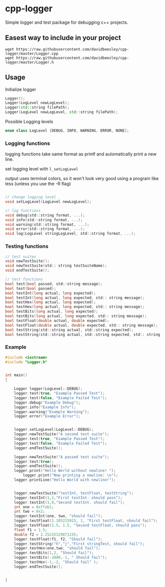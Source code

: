 # cpp-logger
Simple logger and test package for debugging c++ projects.

## Easest way to include in your project
```
wget https://raw.githubusercontent.com/davidbeesley/cpp-logger/master/Logger.cpp
wget https://raw.githubusercontent.com/davidbeesley/cpp-logger/master/Logger.h
```
## Usage
Initialize logger

```cpp
Logger();
Logger(LogLevel newLogLevel);
Logger(std::string filePath);
Logger(LogLevel newLogLevel, std::string filePath);
```

Possible Logging levels
```cpp
enum class LogLevel {DEBUG, INFO, WARNING, ERROR, NONE};
```


### Logging functions
logging functions take same format as printf and automatically print a new line.

set logging level with `l_setLogLevel`

output uses terminal colors, so it won't look very good using a program like less (unless you use the -R flag)
```c

// change logging level
void setLogLevel(LogLevel newLogLevel);

// log functions
void debug(std::string format, ...);
void info(std::string format, ...);
void warning(std::string format, ...);
void error(std::string format, ...);
void log(LogLevel stringLogLevel, std::string format, ...);
```

### Testing functions
```c
// test suites
void newTestSuite();
void newTestSuite(std:: string testSuiteName);
void endTestSuite();

// test functions
bool test(bool passed, std::string message);
bool test(bool passed);
bool testInt(long actual, long expected);
bool testInt(long actual, long expected, std:: string message);
bool testHex(long actual, long expected);
bool testHex(long actual, long expected, std:: string message);
bool testBits(long actual, long expected);
bool testBits(long actual, long expected, std:: string message);
bool testFloat(double actual, double expected);
bool testFloat(double actual, double expected, std:: string message);
bool testString(std::string actual, std::string expected);
bool testString(std::string actual, std::string expected, std:: string message);
```

### Example
```cpp
#include <iostream>
#include "Logger.h"


int main()
{

	Logger logger(LogLevel::DEBUG);
	logger.test(true, "Example Passed Test");
	logger.test(false, "Example Failed Test");
	logger.debug("Example Debug");
	logger.info("Example Info");
	logger.warning("Example Warning");
	logger.error("Example Error");


	logger.setLogLevel(LogLevel::DEBUG);
	logger.newTestSuite("A second test suite");
	logger.test(true, "Example Passed Test");
	logger.test(false, "Example Failed Test");
	logger.endTestSuite();

	logger.newTestSuite("A passed test suite");
	logger.test(true);
	logger.endTestSuite();
	logger.print("Hello World without newline! ");
    	logger.print("Now printing a newline: \n");
	logger.printLine("Hello World with newline!");


	logger.newTestSuite("testInt, testFloat, testString");
	logger.testInt(1,1,"First testInt. should pass");
	logger.testInt(1,0,"Second testInt. should fail");
	int one = 0xffab1;
	int two = 0x2;
	logger.testInt(one, two, "should fail");
	logger.testFloat(1.105215915, 1, "First testFloat, should fail");
	logger.testFloat(1.5, 1.5, "Second testFloat, should pass");
	float f1 = 1.5;
	double f2 = 2.25215129871235;
	logger.testFloat(f1, f2, "Should fail");
	logger.testString("h","j","First stringTest, should fail");
	logger.testHex(one,two, "should fail");
	logger.testBits(1,2, "Should fail");
	logger.testBits(-1000,-1, " Should fail");
	logger.testHex(-1,-2, "Should fail" );
	logger.endTestSuite();


}
```
